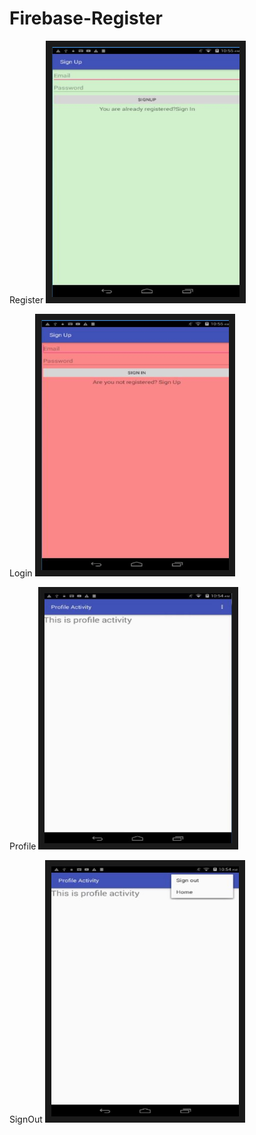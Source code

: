 # Firebase-Register

Register
<img src="image/1.JPG" 
alt="IMAGE ALT TEXT HERE" width="300" height="400" border="10" />

Login
<img src="image/2.JPG" 
alt="IMAGE ALT TEXT HERE" width="300" height="400" border="10" />

Profile
<img src="image/3.JPG" 
alt="IMAGE ALT TEXT HERE" width="300" height="400" border="10" />

SignOut
<img src="image/4.JPG" 
alt="IMAGE ALT TEXT HERE" width="300" height="400" border="10" />
